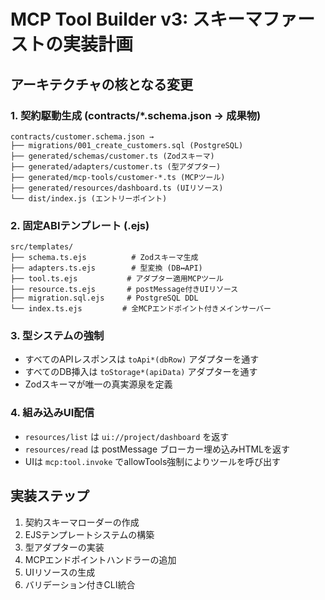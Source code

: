 # MCP Tool Builder v3: スキーマファーストの実装計画

## アーキテクチャの核となる変更

### 1. 契約駆動生成 (contracts/*.schema.json → 成果物)
```
contracts/customer.schema.json → 
├── migrations/001_create_customers.sql (PostgreSQL)
├── generated/schemas/customer.ts (Zodスキーマ)  
├── generated/adapters/customer.ts (型アダプター)
├── generated/mcp-tools/customer-*.ts (MCPツール)
├── generated/resources/dashboard.ts (UIリソース)
└── dist/index.js (エントリーポイント)
```

### 2. 固定ABIテンプレート (.ejs)
```
src/templates/
├── schema.ts.ejs          # Zodスキーマ生成  
├── adapters.ts.ejs        # 型変換 (DB↔API)
├── tool.ts.ejs           # アダプター適用MCPツール
├── resource.ts.ejs       # postMessage付きUIリソース
├── migration.sql.ejs     # PostgreSQL DDL
└── index.ts.ejs         # 全MCPエンドポイント付きメインサーバー
```

### 3. 型システムの強制
- すべてのAPIレスポンスは `toApi*(dbRow)` アダプターを通す
- すべてのDB挿入は `toStorage*(apiData)` アダプターを通す  
- Zodスキーマが唯一の真実源泉を定義

### 4. 組み込みUI配信
- `resources/list` は `ui://project/dashboard` を返す
- `resources/read` は postMessage ブローカー埋め込みHTMLを返す
- UIは `mcp:tool.invoke` でallowTools強制によりツールを呼び出す

## 実装ステップ
1. 契約スキーマローダーの作成
2. EJSテンプレートシステムの構築  
3. 型アダプターの実装
4. MCPエンドポイントハンドラーの追加
5. UIリソースの生成
6. バリデーション付きCLI統合